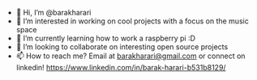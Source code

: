 - 👋 Hi, I’m @barakharari
- 👀 I’m interested in working on cool projects with a focus on the music space
- 🌱 I’m currently learning how to work a raspberry pi :D
- 💞️ I’m looking to collaborate on interesting open source projects
- 📫 How to reach me? Email at barakharari@gmail.com or connect on linkedin! https://www.linkedin.com/in/barak-harari-b531b8129/

<!---
barakharari/barakharari is a ✨ special ✨ repository because its `README.md` (this file) appears on your GitHub profile.
You can click the Preview link to take a look at your changes.
--->
